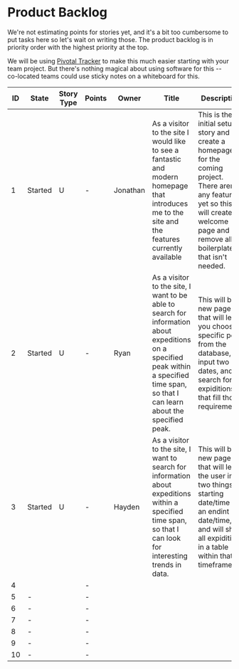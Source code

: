# Product Backlog

We're not estimating points for stories yet, and it's a bit too cumbersome to put tasks here so let's wait on writing those.  The product backlog is in priority order with the highest priority at the top.

We will be using <a href="https://pivotaltracker.com">Pivotal Tracker</a> to make this much easier starting with your team project.  But there's nothing magical about using software for this -- co-located teams could use sticky notes on a whiteboard for this.

<table>
    <thead>
        <tr>
            <th>ID</th> <th>State</th> <th>Story Type</th> <th>Points</th> <th>Owner</th>
            <th>Title</th>
            <th>Description</th>
            <th>Links</th>
        </tr>
    </thead>
    <tbody>
        <tr>
            <td>1</td> <td>Started</td> <td>U</td> <td>-</td> <td>Jonathan</td>
            <td>As a visitor to the site I would like to see a fantastic and modern homepage that introduces me to
the site and the features currently available</td>
            <td>This is the initial setup story and will create a homepage for the coming project.  There aren't any features yet so this will create a welcome page and will remove all boilerplate that isn't needed.</td>
            <td></td>
        </tr>
        <tr>
            <td>2</td> <td>Started</td> <td>U</td> <td>-</td> <td>Ryan</td>
            <td>As a visitor to the site, I want to be able to search for information about expeditions on a specified peak within a specified time span, so that I can learn about the specified peak.</td>
            <td>This will be a new page that will let you choose a specific peak from the database, input two dates, and search for expiditions that fill those requirements.</td>
            <td></td>
        </tr>
        <tr>
            <td>3</td> <td>Started</td> <td>U</td> <td>-</td> <td>Hayden</td>
            <td>As a visitor to the site, I want to search for information about expeditions within a specified time span, so that I can look for interesting trends in data.</td>
            <td>This will be a new page that will let the user input two things, a starting date/time and an endint date/time, and will show all expiditions in a table within that timeframe.</td>
            <td></td>
        </tr>
        <tr>
            <td>4</td> <td></td> <td></td> <td>-</td> <td></td>
            <td></td>
            <td></td>
            <td></td>
        </tr>
        <tr>
            <td>5</td> <td>-</td> <td></td> <td>-</td> <td></td>
            <td></td>
            <td></td>
            <td></td>
        </tr>
        <tr>
            <td>6</td> <td>-</td> <td></td> <td>-</td> <td></td>
            <td></td>
            <td></td>
            <td></td>
        </tr>
        <tr>
            <td>7</td> <td>-</td> <td></td> <td>-</td> <td></td>
            <td></td>
            <td></td>
            <td></td>
        </tr>
        <tr>
            <td>8</td> <td>-</td> <td></td> <td>-</td> <td></td>
            <td></td>
            <td></td>
            <td></td>
        </tr>
        <tr>
            <td>9</td> <td>-</td> <td></td> <td>-</td> <td></td>
            <td></td>
            <td></td>
            <td></td>
        </tr>
        <tr>
            <td>10</td> <td>-</td> <td></td> <td>-</td> <td></td>
            <td></td>
            <td></td>
            <td></td>
        </tr>
    </tbody>
</table>